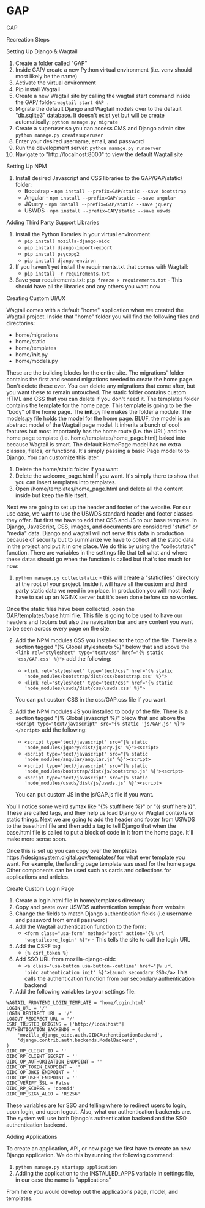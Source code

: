 # GAP

GAP

Recreation Steps

Setting Up Django & Wagtail

1. Create a folder called "GAP"
2. Inside GAP/ create a new Python virtual environment (i.e. venv should most likely be the name)
3. Activate the virtual environment
4. Pip install Wagtail
5. Create a new Wagtail site by calling the wagtail start command inside the GAP/ folder:
   `wagtail start GAP . `
6. Migrate the default Django and Wagtail models over to the default "db.sqlite3" database. It doesn't exist yet but
   will be create automatically:
   `python manage.py migrate`
7. Create a superuser so you can access CMS and Django admin site:
   `python manage.py createsuperuser`
8. Enter your desired username, email, and password
9. Run the development server:
   `python manage.py runserver`
10. Navigate to "http://localhost:8000" to view the default Wagtail site

Setting Up NPM

1. Install desired Javascript and CSS libraries to the GAP/GAP/static/ folder:
    * Bootstrap - `npm install --prefix=GAP/static --save bootstrap`
    * Angular - `npm install --prefix=GAP/static --save angular`
    * JQuery - `npm install --prefix=GAP/static --save jquery`
    * USWDS - `npm install --prefix=GAP/static --save uswds`

Adding Third Party Support Libraries

1. Install the Python libraries in your virtual environment
    * `pip install mozilla-django-oidc`
    * `pip install django-import-export`
    * `pip install psycopg2`
    * `pip install django-environ`
2. If you haven't yet install the requirments.txt that comes with Wagtail:
    * `pip install -r requirements.txt`
3. Save your requirements.txt:
   `pip freeze > requirements.txt` - This should have all the libraries and any others you want now

Creating Custom UI/UX

Wagtail comes with a default "home" application when we created the Wagtail project. Inside that "home" folder you will
find the following files and directories:

* home/migrations
* home/static
* home/templates
* home/__init__.py
* home/models.py

These are the building blocks for the entire site. The migrations' folder contains the first and second migrations
needed to create the home page. Don't delete these ever. You can delete any migrations that come after, but you want
these to remain untouched. The static folder contains custom HTML and CSS that you can delete if you don't need it. The
templates folder contains the template for the home page. This template is going to be the "body" of the home page.
The __init__.py file makes the folder a module. The models.py file holds the model for the home page. BLUF, the model is
an abstract model of the Wagtail page model. It inherits a bunch of cool features but most importantly has the home
route (i.e. the URL) and the home page template (i.e. home/templates/home_page.html) baked into because Wagtail is
smart. The default HomePage model has no extra classes, fields, or functions. It's simply passing a basic Page model to
to Django. You can customize this later.

1. Delete the home/static folder if you want
2. Delete the welcome_page.html if you want. It's simply there to show that you can insert templates into templates.
3. Open /home/templates/home_page.html and delete all the content inside but keep the file itself.

Next we are going to set up the header and footer of the website. For our use case, we want to use the USWDS standard
header and footer classes they offer. But first we have to add that CSS and JS to our base template. In Django,
JavaScript, CSS, images, and documents are considered "static" or "media" data. Django and wagtail will not serve this
data in production because of security but to summarize we have to collect all the static data in the project and put it
in one place. We do this by using the "collectstatic" function. There are variables in the settings file that tell what
and where these datas should go when the function is called but that's too much for now:

1. `python manage.py collectstatic` - this will create a "staticfiles" directory at the root of your project. Inside it
   will have all the custom and third party static data we need in on place. In production you will most likely have to
   set up an NGINX server but it's been done before so no worries.

Once the static files have been collected, open the GAP/templates/base.html file. This file is going to be used to have
our headers and footers but also the navigation bar and any content you want to be seen across every page on the site.

2. Add the NPM modules CSS you installed to the top of the file. There is a section tagged "(% Global stylesheets %}" below
   that and above the `<link rel="stylesheet" type="text/css" href="{% static 'css/GAP.css' %}">` add the following:
    * `<link rel="stylesheet" type="text/css" href="{% static 'node_modules/bootstrap/dist/css/bootstrap.css' %}">`
    * `<link rel="stylesheet" type="text/css" href="{% static 'node_modules/uswds/dist/css/uswds.css' %}">`
   
   You can put custom CSS in the css/GAP.css file if you want.

3. Add the NPM modules JS you installed to body of the file.  There is a section tagged "{% Global javascript %}" bleow
   that and above the `<script type="text/javascript" src="{% static 'js/GAP.js' %}"></script>` add the following:
    * `<script type="text/javascript" src="{% static 'node_modules/jquery/dist/jquery.js' %}"><script>`
    * `<script type="text/javascript" src="{% static 'node_modules/angular/angular.js' %}"><script>`
    * `<script type="text/javascript" src="{% static 'node_modules/bootstrap/dist/js/bootstrap.js' %}"><script>`
    * `<script type="text/javascript" src="{% static 'node_modules/uswds/dist/js/uswds.js' %}"><script>`
   
   You can put custom JS in the js/GAP.js file if you want. 

You'll notice some weird syntax like "{% stuff here %}" or "{{ stuff here }}".  These are called tags, and they help us
load Django or Wagtail contexts or static things.  Next we are going to add the header and footer from USWDS to the
base.html file and then add a tag to tell Django that when the base.html file is called to put a block of code in it from
the home page. It'll make more sense soon.  

Once this is set up you can copy over the templates https://designsystem.digital.gov/templates/ for what ever template
you want.  For example, the landing page template was used for the home page. Other components can be used such as cards
and collections for applications and articles. 

Create Custom Login Page

1. Create a login.html file in home/templates directory
2. Copy and paste over USWDS authentication template from website
3. Change the fields to match Django authentication fields (i.e username and password from email password)
4. Add the Wagtail authentication function to the form:
   * `<form class="usa-form" method="post" action="{% url 'wagtailcore_login' %}">` - This tells the site to call the
   login URL
5. Add the CSRF tag
   * `{% csrf_token %}`
6. Add SSO URL from mozilla-django-oidc
   * `<a class="usa-button usa-button--outline" href="{% url 'oidc_authentication_init' %}">Launch secondary SSO</a>`
   This calls the authentication function from our secondary authentication backend
7. Add the following variables to your settings file:

```
WAGTAIL_FRONTEND_LOGIN_TEMPLATE = 'home/login.html'
LOGIN_URL = '/'
LOGIN_REDIRECT_URL = '/'
LOGOUT_REDIRECT_URL = '/'
CSRF_TRUSTED_ORIGINS = ['http://localhost']
AUTHENTICATION_BACKENDS = (
    'mozilla_django_oidc.auth.OIDCAuthenticationBackend',
    'django.contrib.auth.backends.ModelBackend',
)
OIDC_RP_CLIENT_ID = ''
OIDC_RP_CLIENT_SECRET = ''
OIDC_OP_AUTHORIZATION_ENDPOINT = ''
OIDC_OP_TOKEN_ENDPOINT = ''
OIDC_OP_JWKS_ENDPOINT = ''
OIDC_OP_USER_ENDPOINT = ''
OIDC_VERIFY_SSL = False
OIDC_RP_SCOPES = 'openid'
OIDC_RP_SIGN_ALGO = 'RS256'
```
These variables are for SSO and telling where to redirect users to login, upon login, and upon logout. Also, what our
authentication backends are. The system will use both Django's authentication backend and the SSO authentication backend.

Adding Applications

To create an application, API, or new page we first have to create an new Django application.  We do this by running the following command:
1. `python manage.py startapp application`
2. Adding the application to the INSTALLED_APPS variable in settings file, in our case the name is "applications"

From here you would develop out the applications page, model, and templates.